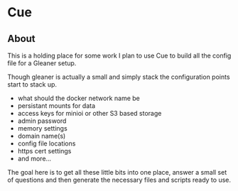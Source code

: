 # Cue 

## About

This is a holding place for some work I plan to use Cue
to build all the config file for a Gleaner setup.

Though gleaner is actually a small and simply stack the 
configuration points start to stack up.

- what should the docker network name be 
- persistant mounts for data
- access keys for minioi or other S3 based storage
- admin password
- memory settings
- domain name(s)
- config file locations
- https cert settings
- and more...

The goal here is to get all these little bits into one
place, answer a small set of questions and then generate
the necessary files and scripts ready to use. 


